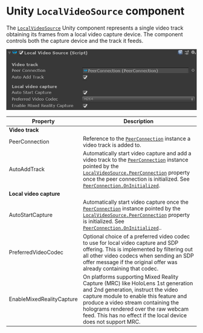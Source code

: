 # Unity `LocalVideoSource` component

The [`LocalVideoSource`](xref:Microsoft.MixedReality.WebRTC.Unity.LocalVideoSource) Unity component represents a single video track obtaining its frames from a local video capture device. The component controls both the capture device and the track it feeds.

![The LocalVideoSource Unity component](unity-localvideosource.png)

| Property | Description |
|---|---|
| **Video track** | |
| PeerConnection | Reference to the [`PeerConnection`](xref:Microsoft.MixedReality.WebRTC.Unity.PeerConnection) instance a video track is added to. |
| AutoAddTrack | Automatically start video capture and add a video track to the [`PeerConnection`](xref:Microsoft.MixedReality.WebRTC.Unity.PeerConnection) instance pointed by the [`LocalVideoSource.PeerConnection`](xref:Microsoft.MixedReality.WebRTC.Unity.LocalVideoSource.PeerConnection) property once the peer connection is initialized. See [`PeerConnection.OnInitialized`](xref:Microsoft.MixedReality.WebRTC.Unity.PeerConnection.OnInitialized). |
| **Local video capture** | |
| AutoStartCapture | Automatically start video capture once the [`PeerConnection`](xref:Microsoft.MixedReality.WebRTC.Unity.PeerConnection) instance pointed by the [`LocalVideoSource.PeerConnection`](xref:Microsoft.MixedReality.WebRTC.Unity.LocalVideoSource.PeerConnection) property is initialized. See [`PeerConnection.OnInitialized`](xref:Microsoft.MixedReality.WebRTC.Unity.PeerConnection.OnInitialized).. |
| PreferredVideoCodec | Optional choice of a preferred video codec to use for local video capture and SDP offering. This is implemented by filtering out all other video codecs when sending an SDP offer message if the original offer was already containing that codec. |
| EnableMixedRealityCapture | On platforms supporting Mixed Reality Capture (MRC) like HoloLens 1st generation and 2nd generation, instruct the video capture module to enable this feature and produce a video stream containing the holograms rendered over the raw webcam feed. This has no effect if the local device does not support MRC. |